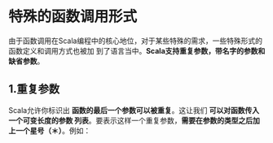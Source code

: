 特殊的函数调用形式
================================================================================
由于函数调用在Scala编程中的核心地位，对于某些特殊的需求，一些特殊形式的函数定义和调用方式也被加
到了语言当中。**Scala支持重复参数，带名字的参数和缺省参数**。

## 1.重复参数
Scala允许你标识出 **函数的最后一个参数可以被重复**。这让我们 **可以对函数传入一个可变长度的参数
列表**。要表示这样一个重复参数，**需要在参数的类型之后加上一个星号（＊）**。例如：

